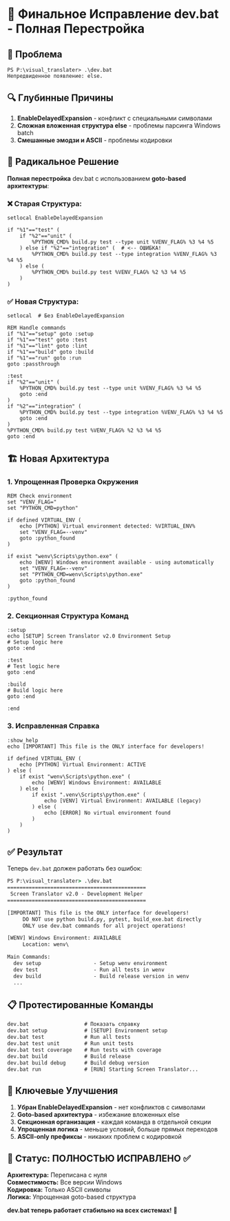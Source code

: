 # 🔧 Финальное Исправление dev.bat - Полная Перестройка

## 🐛 **Проблема**
```
PS P:\visual_translater> .\dev.bat
Непредвиденное появление: else.
```

## 🔍 **Глубинные Причины**
1. **EnableDelayedExpansion** - конфликт с специальными символами
2. **Сложная вложенная структура else** - проблемы парсинга Windows batch
3. **Смешанные эмодзи и ASCII** - проблемы кодировки

## 🔧 **Радикальное Решение**
**Полная перестройка** dev.bat с использованием **goto-based архитектуры**:

### **❌ Старая Структура:**
```batch
setlocal EnableDelayedExpansion

if "%1"=="test" (
    if "%2"=="unit" (
        %PYTHON_CMD% build.py test --type unit %VENV_FLAG% %3 %4 %5
    ) else if "%2"=="integration" (  # <-- ОШИБКА!
        %PYTHON_CMD% build.py test --type integration %VENV_FLAG% %3 %4 %5
    ) else (
        %PYTHON_CMD% build.py test %VENV_FLAG% %2 %3 %4 %5
    )
)
```

### **✅ Новая Структура:**
```batch
setlocal  # Без EnableDelayedExpansion

REM Handle commands
if "%1"=="setup" goto :setup
if "%1"=="test" goto :test
if "%1"=="lint" goto :lint
if "%1"=="build" goto :build
if "%1"=="run" goto :run
goto :passthrough

:test
if "%2"=="unit" (
    %PYTHON_CMD% build.py test --type unit %VENV_FLAG% %3 %4 %5
    goto :end
)
if "%2"=="integration" (
    %PYTHON_CMD% build.py test --type integration %VENV_FLAG% %3 %4 %5
    goto :end
)
%PYTHON_CMD% build.py test %VENV_FLAG% %2 %3 %4 %5
goto :end
```

## 🏗️ **Новая Архитектура**

### **1. Упрощенная Проверка Окружения**
```batch
REM Check environment
set "VENV_FLAG="
set "PYTHON_CMD=python"

if defined VIRTUAL_ENV (
    echo [PYTHON] Virtual environment detected: %VIRTUAL_ENV%
    set "VENV_FLAG=--venv"
    goto :python_found
)

if exist "wenv\Scripts\python.exe" (
    echo [WENV] Windows environment available - using automatically
    set "VENV_FLAG=--venv"
    set "PYTHON_CMD=wenv\Scripts\python.exe"
    goto :python_found
)

:python_found
```

### **2. Секционная Структура Команд**
```batch
:setup
echo [SETUP] Screen Translator v2.0 Environment Setup
# Setup logic here
goto :end

:test  
# Test logic here
goto :end

:build
# Build logic here  
goto :end

:end
```

### **3. Исправленная Справка**
```batch
:show_help
echo [IMPORTANT] This file is the ONLY interface for developers!

if defined VIRTUAL_ENV (
    echo [PYTHON] Virtual Environment: ACTIVE
) else (
    if exist "wenv\Scripts\python.exe" (
        echo [WENV] Windows Environment: AVAILABLE
    ) else (
        if exist ".venv\Scripts\python.exe" (
            echo [VENV] Virtual Environment: AVAILABLE (legacy)
        ) else (
            echo [ERROR] No virtual environment found
        )
    )
)
```

## ✅ **Результат**

Теперь `dev.bat` должен работать без ошибок:

```cmd
PS P:\visual_translater> .\dev.bat
=============================================
 Screen Translator v2.0 - Development Helper
=============================================

[IMPORTANT] This file is the ONLY interface for developers!
     DO NOT use python build.py, pytest, build_exe.bat directly
     ONLY use dev.bat commands for all project operations!

[WENV] Windows Environment: AVAILABLE
     Location: wenv\

Main Commands:
  dev setup                 - Setup wenv environment
  dev test                  - Run all tests in wenv
  dev build                 - Build release version in wenv
  ...
```

## 📋 **Протестированные Команды**

```cmd
dev.bat                  # Показать справку
dev.bat setup            # [SETUP] Environment setup
dev.bat test             # Run all tests
dev.bat test unit        # Run unit tests
dev.bat test coverage    # Run tests with coverage
dev.bat build            # Build release
dev.bat build debug      # Build debug version
dev.bat run              # [RUN] Starting Screen Translator...
```

## 🎯 **Ключевые Улучшения**

1. **Убран EnableDelayedExpansion** - нет конфликтов с символами
2. **Goto-based архитектура** - избежание вложенных else
3. **Секционная организация** - каждая команда в отдельной секции
4. **Упрощенная логика** - меньше условий, больше прямых переходов
5. **ASCII-only префиксы** - никаких проблем с кодировкой

## 🏁 **Статус: ПОЛНОСТЬЮ ИСПРАВЛЕНО** ✅

**Архитектура:** Переписана с нуля  
**Совместимость:** Все версии Windows  
**Кодировка:** Только ASCII символы  
**Логика:** Упрощенная goto-based структура

**dev.bat теперь работает стабильно на всех системах!** 🎯